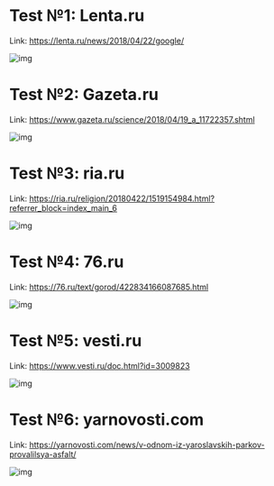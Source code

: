 # Test №1: Lenta.ru
Link: https://lenta.ru/news/2018/04/22/google/

![img](https://pp.userapi.com/c847217/v847217238/2f9cb/fBjIt0o4nhk.jpg)

# Test №2: Gazeta.ru
Link: https://www.gazeta.ru/science/2018/04/19_a_11722357.shtml

![img](https://pp.userapi.com/c846521/v846521238/30072/zAAzR_4x7OU.jpg)

# Test №3: ria.ru
Link: https://ria.ru/religion/20180422/1519154984.html?referrer_block=index_main_6

![img](https://pp.userapi.com/c846521/v846521238/300a3/-zwfTPIhiec.jpg)

# Test №4: 76.ru
Link: https://76.ru/text/gorod/422834166087685.html

![img](https://pp.userapi.com/c846521/v846521238/300c7/PbKSHBP9op8.jpg)

# Test №5: vesti.ru
Link: https://www.vesti.ru/doc.html?id=3009823

![img](https://pp.userapi.com/c846521/v846521238/300d1/eN7FD813YZs.jpg)

# Test №6: yarnovosti.com
Link: https://yarnovosti.com/news/v-odnom-iz-yaroslavskih-parkov-provalilsya-asfalt/

![img](https://pp.userapi.com/c846521/v846521818/30f80/tMaWFLCFz8Y.jpg)
